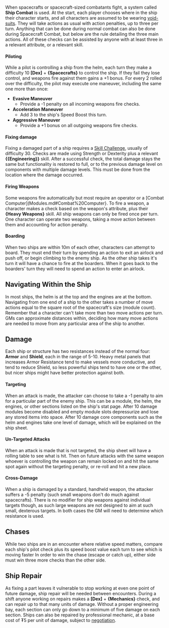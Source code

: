 When spacecrafts or spacecraft-sized combatants fight, a system called **Ship Combat** is used. At the start, each player chooses where in the ship their character starts, and all characters are assumed to be wearing [void-suits](../Setting/Technology.md#Void-Suits). They will take actions as usual with action penalties, up to three per turn. Anything that can be done during normal combat can also be done during Spacecraft Combat, but below are the rule detailing the three main actions. All of these checks can be assisted by anyone with at least three in a relevant attribute, or a relevant skill.
#### Piloting
While a pilot is controlling a ship from the helm, each turn they make a difficulty 10 **\[Dex\]** + **{Spacecrafts}** to control the ship. If they fail they lose control, and weapons fire against them gains a +1 bonus. For every 2 rolled over the difficulty, the pilot may execute one maneuver, including the same one more than once:
- **Evasive Maneuver**
    - Provide a -1 penalty on all incoming weapons fire checks.
- **Acceleration Maneuver**
    - Add 3 to the ship's Speed Boost this turn.
- **Aggressive Maneuver**
    - Provide a +1 bonus on all outgoing weapons fire checks.
#### Fixing damage
Fixing a damaged part of a ship requires a [Skill Challenge](../Rules/Checks.md#Multi-Turn%20Checks), usually of difficulty 30. Checks are made using Strength or Dexterity plus a relevant **{{Engineering}}** skill. After a successful check, the total damage stays the same but functionality is restored to full, or to the previous damage level on components with multiple damage levels. This must be done from the location where the damage occurred.
#### Firing Weapons
Some weapons fire automatically but most require an operator or a [Combat Computer](Modules.md#Combat%20Computer}. To fire a weapon, a character makes a check based on the weapon's attribute, plus their **{Heavy Weapons}** skill. All ship weapons can only be fired once per turn. One character can operate two weapons, taking a move action between them and accounting for action penalty.
#### Boarding
When two ships are within 10m of each other, characters can attempt to board. They must end their turn by spending an action to exit an airlock and push off, or begin climbing to the enemy ship. As the other ship takes it's turn it will have a chance to fire at the boarders. When it goes back to the boarders' turn they will need to spend an action to enter an airlock. 
## Navigating Within the Ship
In most ships, the helm is at the top and the engines are at the bottom. Navigating from one end of a ship to the other takes a number of move actions equal to the square root of the spacecraft's size (module count). Remember that a character can't take more than two move actions per turn. GMs can approximate distances within, deciding how many move actions are needed to move from any particular area of the ship to another.
## Damage
Each ship or structure has two resistances instead of the normal four: **Armor** and **Shield**, each in the range of 5-10. Heavy metal panels that increases Armor Resistance tend to make vessels more conductive, and tend to reduce Shield, so less powerful ships tend to have one or the other, but nicer ships might have better protection against both.
#### Targeting
When an attack is made, the attacker can choose to take a -1 penalty to aim for a particular part of the enemy ship. This can be a module, the helm, the engines, or other sections listed on the ship's stat page.  After 10 damage modules become disabled and empty module slots depressurize and lose any stored items into space. After 10 damage core components such as the helm and engines take one level of damage, which will be explained on the ship sheet.
#### Un-Targeted Attacks
When an attack is made that is not targeted, the ship sheet will have a rolling table to see what is hit. Then on future attacks with the same weapon whoever is controlling the weapon can remain locked on and hit the same spot again without the targeting penalty, or re-roll and hit a new place.
#### Cross-Damage
When a ship is damaged by a standard, handheld weapon, the attacker suffers a -5 penalty (such small weapons don't do much against spacecrafts). There is no modifier for ship weapons against individual targets though, as such large weapons are not designed to aim at such small, dexterous targets. In both cases the GM will need to determine which resistance is used.
## Chases
While two ships are in an encounter where relative speed matters, compare each ship's pilot check plus its speed boost value each turn to see which is moving faster In order to win the chase (escape or catch up), either side must win three more checks than the other side.
## Ship Repair
As fixing a part leaves it vulnerable to stop working at even one point of future damage, ship repair will be needed between encounters. During a shift anyone working on repairs makes a **\[Dex\]** + **{Mechanics}** check, and can repair up to that many units of damage. Without a proper engineering bay, each section can only go down to a minimum of five damage on each section. Ships can also be repaired by professional mechanic, at a base cost of ₮5 per unit of damage, subject to [negotiation](/Rules/Downtime.md#Bargaining).